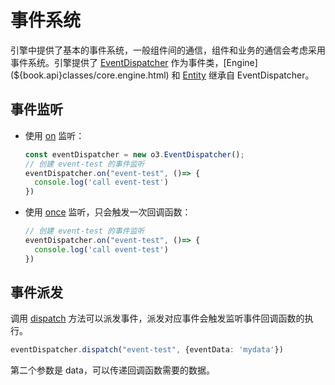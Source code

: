# 事件系统

引擎中提供了基本的事件系统，一般组件间的通信，组件和业务的通信会考虑采用事件系统。引擎提供了 [EventDispatcher](${book.api}classes/core.eventdispatcher.html) 作为事件类，[Engine](${book.api}classes/core.engine.html) 和 [Entity](${book.api}classes/core.entity.html) 继承自 EventDispatcher。

## 事件监听

- 使用 [on](${book.api}classes/core.eventdispatcher.html#on) 监听：

  ```typescript
  const eventDispatcher = new o3.EventDispatcher();
  // 创建 event-test 的事件监听
  eventDispatcher.on("event-test", ()=> {
    console.log('call event-test')
  })
  ```

- 使用 [once](${book.api}classes/core.eventdispatcher.html#once) 监听，只会触发一次回调函数：

  ```typescript
  // 创建 event-test 的事件监听
  eventDispatcher.on("event-test", ()=> {
    console.log('call event-test')
  })
  ```

## 事件派发

调用 [dispatch](${book.api}classes/core.eventdispatcher.html#dispatch) 方法可以派发事件，派发对应事件会触发监听事件回调函数的执行。

```typescript
eventDispatcher.dispatch("event-test", {eventData: 'mydata'})
```

第二个参数是 data，可以传递回调函数需要的数据。

